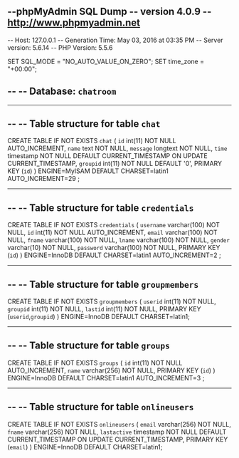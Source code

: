 --phpMyAdmin SQL Dump
-- version 4.0.9
-- http://www.phpmyadmin.net
--
-- Host: 127.0.0.1
-- Generation Time: May 03, 2016 at 03:35 PM
-- Server version: 5.6.14
-- PHP Version: 5.5.6

SET SQL_MODE = "NO_AUTO_VALUE_ON_ZERO";
SET time_zone = "+00:00";

--
-- Database: `chatroom`
--

-- --------------------------------------------------------

--
-- Table structure for table `chat`
--

CREATE TABLE IF NOT EXISTS `chat` (
  `id` int(11) NOT NULL AUTO_INCREMENT,
  `name` text NOT NULL,
  `message` longtext NOT NULL,
  `time` timestamp NOT NULL DEFAULT CURRENT_TIMESTAMP ON UPDATE CURRENT_TIMESTAMP,
  `groupid` int(11) NOT NULL DEFAULT '0',
  PRIMARY KEY (`id`)
) ENGINE=MyISAM  DEFAULT CHARSET=latin1 AUTO_INCREMENT=29 ;

-- --------------------------------------------------------

--
-- Table structure for table `credentials`
--

CREATE TABLE IF NOT EXISTS `credentials` (
  `username` varchar(100) NOT NULL,
  `id` int(11) NOT NULL AUTO_INCREMENT,
  `email` varchar(100) NOT NULL,
  `fname` varchar(100) NOT NULL,
  `lname` varchar(100) NOT NULL,
  `gender` varchar(10) NOT NULL,
  `password` varchar(100) NOT NULL,
  PRIMARY KEY (`id`)
) ENGINE=InnoDB  DEFAULT CHARSET=latin1 AUTO_INCREMENT=2 ;

-- --------------------------------------------------------

--
-- Table structure for table `groupmembers`
--

CREATE TABLE IF NOT EXISTS `groupmembers` (
  `userid` int(11) NOT NULL,
  `groupid` int(11) NOT NULL,
  `lastid` int(11) NOT NULL,
  PRIMARY KEY (`userid`,`groupid`)
) ENGINE=InnoDB DEFAULT CHARSET=latin1;

-- --------------------------------------------------------

--
-- Table structure for table `groups`
--

CREATE TABLE IF NOT EXISTS `groups` (
  `id` int(11) NOT NULL AUTO_INCREMENT,
  `name` varchar(256) NOT NULL,
  PRIMARY KEY (`id`)
) ENGINE=InnoDB  DEFAULT CHARSET=latin1 AUTO_INCREMENT=3 ;

-- --------------------------------------------------------

--
-- Table structure for table `onlineusers`
--

CREATE TABLE IF NOT EXISTS `onlineusers` (
  `email` varchar(256) NOT NULL,
  `fname` varchar(256) NOT NULL,
  `lastactive` timestamp NOT NULL DEFAULT CURRENT_TIMESTAMP ON UPDATE CURRENT_TIMESTAMP,
  PRIMARY KEY (`email`)
) ENGINE=InnoDB DEFAULT CHARSET=latin1;
